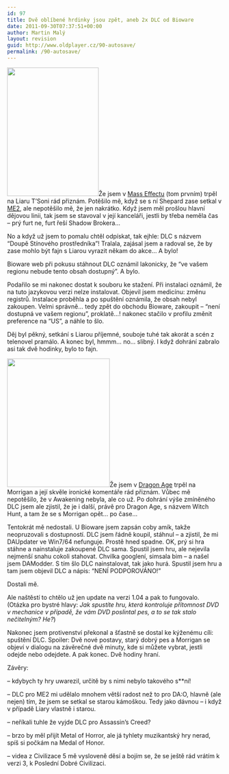 ```yaml
---
id: 97
title: Dvě oblíbené hrdinky jsou zpět, aneb 2x DLC od Bioware
date: 2011-09-30T07:37:51+00:00
author: Martin Malý
layout: revision
guid: http://www.oldplayer.cz/90-autosave/
permalink: /90-autosave/
---
```

[<img class="alignright size-medium wp-image-94" title="news_photo_14932_1315321886" src="http://www.oldplayer.cz/wp-content/uploads/2011/09/news_photo_14932_1315321886-214x300.jpg" alt="" width="214" height="300" srcset="https://oldplayer.cz/wp-content/uploads/2011/09/news_photo_14932_1315321886-214x300.jpg 214w, https://oldplayer.cz/wp-content/uploads/2011/09/news_photo_14932_1315321886-731x1024.jpg 731w, https://oldplayer.cz/wp-content/uploads/2011/09/news_photo_14932_1315321886.jpg 1202w" sizes="(max-width: 214px) 100vw, 214px" />](http://www.oldplayer.cz/wp-content/uploads/2011/09/news_photo_14932_1315321886.jpg)Že jsem v [Mass Effectu](http://www.oldplayer.cz/mass-effect/) (tom prvním) trpěl na Liaru T&#8217;Soni rád přiznám. Potěšilo mě, když se s ní Shepard zase setkal v [ME2](http://www.oldplayer.cz/mass-effect-2-prvni-dojmy/), ale nepotěšilo mě, že jen nakrátko. Když jsem měl prošlou hlavní dějovou linii, tak jsem se stavoval v její kanceláři, jestli by třeba neměla čas &#8211; prý furt ne, furt řeší Shadow Brokera&#8230;

No a když už jsem to pomalu chtěl odpískat, tak ejhle: DLC s názvem &#8220;Doupě Stínového prostředníka&#8221;! Tralala, zajásal jsem a radoval se, že by zase mohlo být fajn s Liarou vyrazit někam do akce&#8230; A bylo!

Bioware web při pokusu stáhnout DLC oznámil lakonicky, že &#8220;ve vašem regionu nebude tento obsah dostupný&#8221;. A bylo.

Podařilo se mi nakonec dostat k souboru ke stažení. Při instalaci oznámil, že na tuto jazykovou verzi nelze instalovat. Objevil jsem medicínu: změnu registrů. Instalace proběhla a po spuštění oznámila, že obsah nebyl zakoupen. Velmi správně&#8230; tedy zpět do obchodu Bioware, zakoupit &#8211; &#8220;není dostupná ve vašem regionu&#8221;, proklatě&#8230;! nakonec stačilo v profilu změnit preference na &#8220;US&#8221;, a náhle to šlo.

Děj byl pěkný, setkání s Liarou příjemné, souboje tuhé tak akorát a scén z telenovel pramálo. A konec byl, hmmm&#8230; no&#8230; slibný. I když dohrání zabralo asi tak dvě hodinky, bylo to fajn.

[<img class="alignleft size-medium wp-image-95" title="Morrigan" src="http://www.oldplayer.cz/wp-content/uploads/2011/09/Morrigan-240x300.jpg" alt="" width="240" height="300" srcset="https://oldplayer.cz/wp-content/uploads/2011/09/Morrigan-240x300.jpg 240w, https://oldplayer.cz/wp-content/uploads/2011/09/Morrigan-819x1024.jpg 819w" sizes="(max-width: 240px) 100vw, 240px" />](http://www.oldplayer.cz/wp-content/uploads/2011/09/Morrigan.jpg)Že jsem v [Dragon Age](http://www.oldplayer.cz/dragon-age-origins) trpěl na Morrigan a její skvěle ironické komentáře rád přiznám. Vůbec mě nepotěšilo, že v Awakening nebyla, ale co už. Po dohrání výše zmíněného DLC jsem ale zjistil, že je i další, právě pro Dragon Age, s názvem Witch Hunt, a tam že se s Morrigan opět&#8230; po čase&#8230;

Tentokrát mě nedostali. U Bioware jsem zapsán coby amík, takže neopruzovali s dostupností. DLC jsem řádně koupil, stáhnul &#8211; a zjistil, že mi DAUpdater ve Win7/64 nefunguje. Prostě hned spadne. OK, prý si hra stáhne a nainstaluje zakoupené DLC sama. Spustil jsem hru, ale nejevila nejmenší snahu cokoli stahovat. Chvilka googlení, simsala bim &#8211; a našel jsem DAModder. S tím šlo DLC nainstalovat, tak jako hurá. Spustil jsem hru a tam jsem objevil DLC a nápis: &#8220;NENÍ PODPOROVÁNO!&#8221;

Dostali mě.

Ale naštěstí to chtělo už jen update na verzi 1.04 a pak to fungovalo. (Otázka pro bystré hlavy: _Jak spustíte hru, která kontroluje přítomnost DVD v mechanice v případě, že vám DVD poslintal pes, a to se tak stalo nečitelným? He?_)

Nakonec jsem protivenství překonal a šťastně se dostal ke kýženému cíli: spuštění DLC. Spoiler: Dvě nové postavy, starý dobrý pes a Morrigan se objeví v dialogu na závěrečné dvě minuty, kde si můžete vybrat, jestli odejde nebo odejdete. A pak konec. Dvě hodiny hraní.

Závěry:

&#8211; kdybych ty hry uwarezil, určitě by s nimi nebylo takového s**ní!

&#8211; DLC pro ME2 mi udělalo mnohem větší radost než to pro DA:O, hlavně (ale nejen) tím, že jsem se setkal se starou kámoškou. Tedy jako dávnou &#8211; i když v případě Liary vlastně i starou.

&#8211; neříkali tuhle že vyjde DLC pro Assassin&#8217;s Creed?

&#8211; brzo by měl přijít Metal of Horror, ale já tyhlety muzikantský hry nerad, spíš si počkám na Medal of Honor.

&#8211; videa z Civilizace 5 mě vysloveně děsí a bojím se, že se ještě rád vrátím k verzi 3, k Poslední Dobré Civilizaci.

<div id="google_plus_one">
  <g:plusone></g:plusone>
</div>

<div id="fb_send_like">
</div>